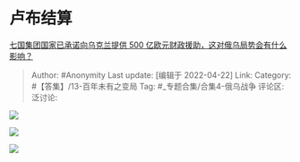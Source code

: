 # 卢布结算
[七国集团国家已承诺向乌克兰提供 500 亿欧元财政援助，这对俄乌局势会有什么影响？](https://www.zhihu.com/question/529096180/answer/2451104699)

> Author: #Anonymity
> Last update: [编辑于 2022-04-22]
> Link:
> Category: #【答集】/13-百年未有之变局
> Tag: #_专题合集/合集4-俄乌战争
> 评论区:
> 泛讨论:

![](https://pic3.zhimg.com/50/v2-244b217b158058347218c1e9dffd824e_720w.jpg?source=1940ef5c)

![](https://pic1.zhimg.com/50/v2-4ca3ada5d8645a5ce0263d1c005a7df9_720w.jpg?source=1940ef5c)

![](https://pic3.zhimg.com/50/v2-1ed2f07996f409d6e20515063a2bc5c5_720w.jpg?source=1940ef5c)
